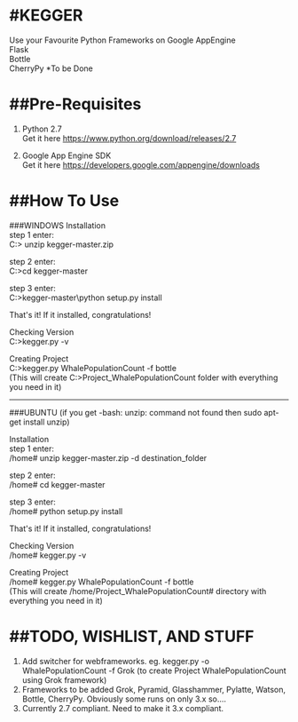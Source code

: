 #KEGGER
======

Use your Favourite Python Frameworks on Google AppEngine <br />
Flask <br />
Bottle <br />
CherryPy *To be Done <br />

##Pre-Requisites
=============
1. Python 2.7 <br />
Get it here https://www.python.org/download/releases/2.7 <br />

2. Google App Engine SDK <br />
Get it here https://developers.google.com/appengine/downloads <br />

##How To Use
=============
###WINDOWS
Installation <br />
step 1 enter: <br />
C:\> unzip kegger-master.zip<br />

step 2 enter: <br />
C:\>cd kegger-master <br />

step 3 enter: <br />
C:\>kegger-master\python setup.py install <br />

That's it! If it installed, congratulations! <br />

Checking Version <br />
C:\>kegger.py -v <br />

Creating Project <br />
C:\>kegger.py WhalePopulationCount -f bottle<br />
(This will create C:\>Project_WhalePopulationCount folder with everything you need in it) <br />

-------------

###UBUNTU
(if you get -bash: unzip: command not found then sudo apt-get install unzip) <br />

Installation <br />
step 1 enter: <br />
/home# unzip kegger-master.zip -d destination_folder <br />

step 2 enter: <br />
/home# cd kegger-master <br />

step 3 enter: <br />
/home# python setup.py install <br />

That's it! If it installed, congratulations! <br />

Checking Version <br />
/home# kegger.py -v <br />

Creating Project <br />
/home# kegger.py WhalePopulationCount -f bottle <br />
(This will create /home/Project_WhalePopulationCount# directory with everything you need in it) 


##TODO, WISHLIST, AND STUFF
=============
1. Add switcher for webframeworks. eg. kegger.py  -o WhalePopulationCount -f Grok (to create Project WhalePopulationCount using Grok framework) <br />
2. Frameworks to be added Grok, Pyramid, Glasshammer, Pylatte, Watson, Bottle, CherryPy. Obviously some runs on only 3.x so....
3. Currently 2.7 compliant. Need to make it 3.x compliant.




